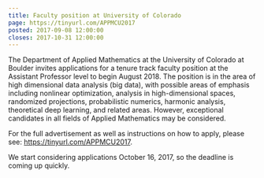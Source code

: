 ```yaml
---
title: Faculty position at University of Colorado
page: https://tinyurl.com/APPMCU2017
posted: 2017-09-08 12:00:00
closes: 2017-10-31 12:00:00
---
```


The Department of Applied Mathematics at the University of Colorado at
Boulder invites applications for a tenure track faculty position at the
Assistant Professor level to begin August 2018. The position is in the
area of high dimensional data analysis (big data), with possible areas
of emphasis including nonlinear optimization, analysis in
high-dimensional spaces, randomized projections, probabilistic numerics,
harmonic analysis, theoretical deep learning, and related areas.
However, exceptional candidates in all fields of Applied Mathematics may
be considered.

For the full advertisement as well as instructions on how to apply,
please see: <https://tinyurl.com/APPMCU2017>.

We start considering applications October 16, 2017, so the deadline is
coming up quickly.
